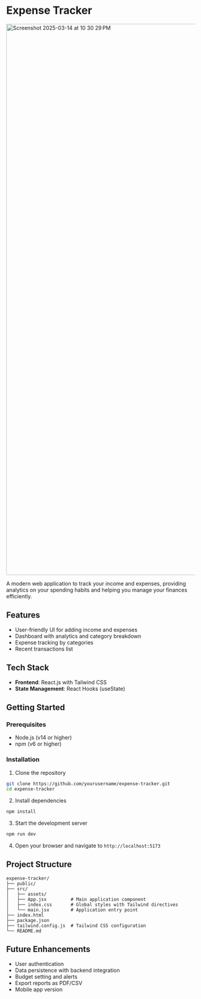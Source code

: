 # Expense Tracker

<img width="1468" alt="Screenshot 2025-03-14 at 10 30 29 PM" src="https://github.com/user-attachments/assets/ca729018-700f-43e6-94e5-2fe93844acb1" />


A modern web application to track your income and expenses, providing analytics on your spending habits and helping you manage your finances efficiently.

## Features

- User-friendly UI for adding income and expenses
- Dashboard with analytics and category breakdown
- Expense tracking by categories
- Recent transactions list

## Tech Stack

- **Frontend**: React.js with Tailwind CSS
- **State Management**: React Hooks (useState)

## Getting Started

### Prerequisites

- Node.js (v14 or higher)
- npm (v6 or higher)

### Installation

1. Clone the repository
```bash
git clone https://github.com/yourusername/expense-tracker.git
cd expense-tracker
```

2. Install dependencies
```bash
npm install
```

3. Start the development server
```bash
npm run dev
```

4. Open your browser and navigate to `http://localhost:5173`

## Project Structure

```
expense-tracker/
├── public/
├── src/
│   ├── assets/
│   ├── App.jsx         # Main application component
│   ├── index.css       # Global styles with Tailwind directives
│   └── main.jsx        # Application entry point
├── index.html
├── package.json
├── tailwind.config.js  # Tailwind CSS configuration
└── README.md
```

## Future Enhancements

- User authentication
- Data persistence with backend integration
- Budget setting and alerts
- Export reports as PDF/CSV
- Mobile app version
